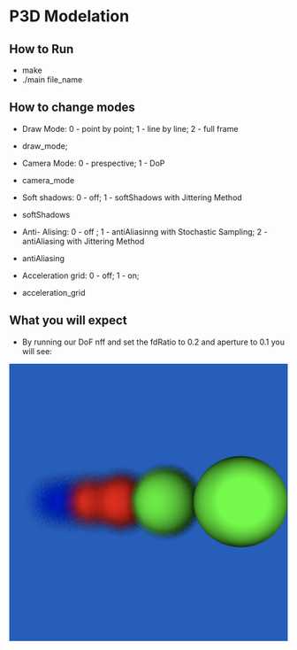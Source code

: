 # P3D Modelation

## How to Run

 - make
 - ./main file_name
 
 ## How to change modes

* Draw Mode: 0 - point by point; 1 - line by line; 2 - full frame
- draw_mode;

* Camera Mode: 0 - prespective; 1 - DoP
- camera_mode

* Soft shadows: 0 - off; 1 - softShadows with Jittering Method
- softShadows

* Anti- Alising:  0 - off ; 1 - antiAliasinng with Stochastic Sampling;  2 - antiAliasing with Jittering Method
- antiAliasing

* Acceleration grid: 0 - off; 1 - on;
- acceleration_grid


## What you will expect

* By running our DoF nff and set the fdRatio to 0.2 and aperture to 0.1 you will see:

![](Images/dof1.png)
